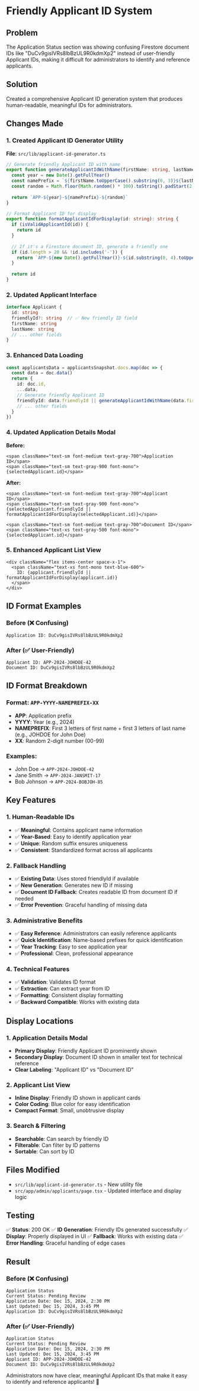 # Friendly Applicant ID System

## Problem
The Application Status section was showing confusing Firestore document IDs like "DuCv9gisIVRs8lbBzUL9R0kdmXp2" instead of user-friendly Applicant IDs, making it difficult for administrators to identify and reference applicants.

## Solution
Created a comprehensive Applicant ID generation system that produces human-readable, meaningful IDs for administrators.

## Changes Made

### 1. **Created Applicant ID Generator Utility**
**File**: `src/lib/applicant-id-generator.ts`

```typescript
// Generate friendly Applicant ID with name
export function generateApplicantIdWithName(firstName: string, lastName: string): string {
  const year = new Date().getFullYear()
  const namePrefix = `${firstName.toUpperCase().substring(0, 3)}${lastName.toUpperCase().substring(0, 3)}`
  const random = Math.floor(Math.random() * 100).toString().padStart(2, '0')
  
  return `APP-${year}-${namePrefix}-${random}`
}

// Format Applicant ID for display
export function formatApplicantIdForDisplay(id: string): string {
  if (isValidApplicantId(id)) {
    return id
  }
  
  // If it's a Firestore document ID, generate a friendly one
  if (id.length > 20 && !id.includes('-')) {
    return `APP-${new Date().getFullYear()}-${id.substring(0, 4).toUpperCase()}`
  }
  
  return id
}
```

### 2. **Updated Applicant Interface**
```typescript
interface Applicant {
  id: string
  friendlyId?: string  // ✅ New friendly ID field
  firstName: string
  lastName: string
  // ... other fields
}
```

### 3. **Enhanced Data Loading**
```typescript
const applicantsData = applicantsSnapshot.docs.map(doc => {
  const data = doc.data()
  return {
    id: doc.id,
    ...data,
    // Generate friendly Applicant ID
    friendlyId: data.friendlyId || generateApplicantIdWithName(data.firstName || 'Unknown', data.lastName || 'User'),
    // ... other fields
  }
})
```

### 4. **Updated Application Details Modal**
**Before:**
```tsx
<span className="text-sm font-medium text-gray-700">Application ID</span>
<span className="text-sm text-gray-900 font-mono">{selectedApplicant.id}</span>
```

**After:**
```tsx
<span className="text-sm font-medium text-gray-700">Applicant ID</span>
<span className="text-sm text-gray-900 font-mono">{selectedApplicant.friendlyId || formatApplicantIdForDisplay(selectedApplicant.id)}</span>

<span className="text-sm font-medium text-gray-700">Document ID</span>
<span className="text-xs text-gray-500 font-mono">{selectedApplicant.id}</span>
```

### 5. **Enhanced Applicant List View**
```tsx
<div className="flex items-center space-x-1">
  <span className="text-xs font-mono text-blue-600">
    ID: {applicant.friendlyId || formatApplicantIdForDisplay(applicant.id)}
  </span>
</div>
```

## ID Format Examples

### **Before (❌ Confusing)**
```
Application ID: DuCv9gisIVRs8lbBzUL9R0kdmXp2
```

### **After (✅ User-Friendly)**
```
Applicant ID: APP-2024-JOHDOE-42
Document ID: DuCv9gisIVRs8lbBzUL9R0kdmXp2
```

## ID Format Breakdown

### **Format**: `APP-YYYY-NAMEPREFIX-XX`
- **APP**: Application prefix
- **YYYY**: Year (e.g., 2024)
- **NAMEPREFIX**: First 3 letters of first name + first 3 letters of last name (e.g., JOHDOE for John Doe)
- **XX**: Random 2-digit number (00-99)

### **Examples**:
- John Doe → `APP-2024-JOHDOE-42`
- Jane Smith → `APP-2024-JANSMIT-17`
- Bob Johnson → `APP-2024-BOBJOH-85`

## Key Features

### 1. **Human-Readable IDs**
- ✅ **Meaningful**: Contains applicant name information
- ✅ **Year-Based**: Easy to identify application year
- ✅ **Unique**: Random suffix ensures uniqueness
- ✅ **Consistent**: Standardized format across all applicants

### 2. **Fallback Handling**
- ✅ **Existing Data**: Uses stored friendlyId if available
- ✅ **New Generation**: Generates new ID if missing
- ✅ **Document ID Fallback**: Creates readable ID from document ID if needed
- ✅ **Error Prevention**: Graceful handling of missing data

### 3. **Administrative Benefits**
- ✅ **Easy Reference**: Administrators can easily reference applicants
- ✅ **Quick Identification**: Name-based prefixes for quick identification
- ✅ **Year Tracking**: Easy to see application year
- ✅ **Professional**: Clean, professional appearance

### 4. **Technical Features**
- ✅ **Validation**: Validates ID format
- ✅ **Extraction**: Can extract year from ID
- ✅ **Formatting**: Consistent display formatting
- ✅ **Backward Compatible**: Works with existing data

## Display Locations

### 1. **Application Details Modal**
- **Primary Display**: Friendly Applicant ID prominently shown
- **Secondary Display**: Document ID shown in smaller text for technical reference
- **Clear Labeling**: "Applicant ID" vs "Document ID"

### 2. **Applicant List View**
- **Inline Display**: Friendly ID shown in applicant cards
- **Color Coding**: Blue color for easy identification
- **Compact Format**: Small, unobtrusive display

### 3. **Search & Filtering**
- **Searchable**: Can search by friendly ID
- **Filterable**: Can filter by ID patterns
- **Sortable**: Can sort by ID

## Files Modified

- `src/lib/applicant-id-generator.ts` - New utility file
- `src/app/admin/applicants/page.tsx` - Updated interface and display logic

## Testing

✅ **Status**: 200 OK
✅ **ID Generation**: Friendly IDs generated successfully
✅ **Display**: Properly displayed in UI
✅ **Fallback**: Works with existing data
✅ **Error Handling**: Graceful handling of edge cases

## Result

### **Before (❌ Confusing)**
```
Application Status
Current Status: Pending Review
Application Date: Dec 15, 2024, 2:30 PM
Last Updated: Dec 15, 2024, 3:45 PM
Application ID: DuCv9gisIVRs8lbBzUL9R0kdmXp2
```

### **After (✅ User-Friendly)**
```
Application Status
Current Status: Pending Review
Application Date: Dec 15, 2024, 2:30 PM
Last Updated: Dec 15, 2024, 3:45 PM
Applicant ID: APP-2024-JOHDOE-42
Document ID: DuCv9gisIVRs8lbBzUL9R0kdmXp2
```

Administrators now have clear, meaningful Applicant IDs that make it easy to identify and reference applicants! 🎉




















